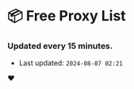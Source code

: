 # :package: Free Proxy List
### Updated every 15 minutes.

- Last updated: `2024-08-07 02:21`

:heart:
